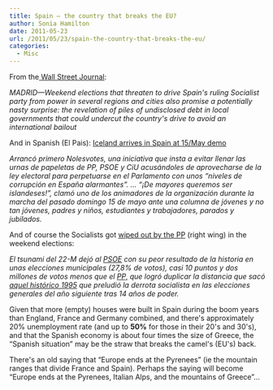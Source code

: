 ```yaml
---
title: Spain – the country that breaks the EU?
author: Sonia Hamilton
date: 2011-05-23
url: /2011/05/23/spain-the-country-that-breaks-the-eu/
categories:
  - Misc
---
```

From the[ Wall Street Journal][1]:

*MADRID—Weekend elections that threaten to drive Spain's ruling Socialist party from power in several regions and cities also promise a potentially nasty surprise: the revelation of piles of undisclosed debt in local governments that could undercut the country's drive to avoid an international bailout*

<!--more-->

And in Spanish (El Pais): [Iceland arrives in Spain at 15/May demo][2]

*Arrancó primero Nolesvotes, una iniciativa que insta a evitar llenar las urnas de papeletas de PP, PSOE y CiU acusándoles de aprovecharse de la ley electoral para perpetuarse en el Parlamento con unos &#8220;niveles de corrupción en España alarmantes&#8221;. &#8230; &#8220;¡De mayores queremos ser islandeses!&#8221;, clamó uno de los animadores de la organización durante la marcha del pasado domingo 15 de mayo ante una columna de jóvenes y no tan jóvenes, padres y niños, estudiantes y trabajadores, parados y jubilados.*

And of course the Socialists got [wiped out by the PP][3] (right wing) in the weekend elections:

*El tsunami del 22-M dejó al <a href="http://www.psoe.es/" target="_blank">PSOE</a> con su peor resultado de la historia en unas elecciones municipales (27,8% de votos), casi 10 puntos y dos millones de votos menos que el <a href="http://www.pp.es/" target="_blank">PP,</a> que logró duplicar la distancia que sacó <a href="http://www.elpais.com/articulo/espana/PP/vaticina/salto/22-M/1995/ano/mayor/diferencia/elpepinac/20110503elpepinac_17/Tes" target="_blank">aquel histórico 1995</a> que preludió la derrota socialista en las elecciones generales del año siguiente tras 14 años de poder.*

Given that more (empty) houses were built in Spain during the boom years than England, France and Germany combined, and there's approximately 20% unemployment rate (and up to **50%** for those in their 20's and 30's), and that the Spanish economy is about four times the size of Greece, the &#8220;Spanish situation&#8221; may be the straw that breaks the camel's (EU's) back.

There's an old saying that &#8220;Europe ends at the Pyrenees&#8221; (ie the mountain ranges that divide France and Spain). Perhaps the saying will become &#8220;Europe ends at the Pyrenees, Italian Alps, and the mountains of Greece&#8221;&#8230;

 [1]: http://online.wsj.com/article/SB10001424052748704281504576331280001740702.html
 [2]: http://www.elpais.com/articulo/espana/sabados/Islandia/llegaron/15M/elpepuesp/20110517elpepunac_38/Tes
 [3]: http://politica.elpais.com/politica/2011/05/23/actualidad/1306111218_562041.html
